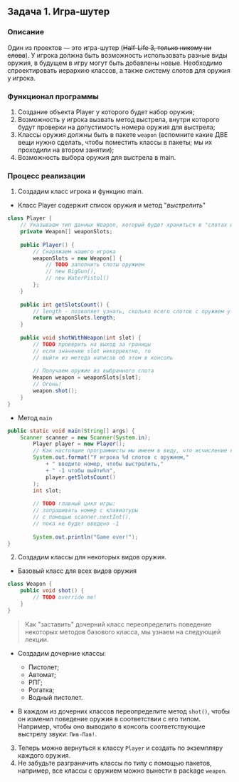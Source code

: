 ## Задача 1. Игра-шутер

### Описание
Один из проектов — это игра-шутер (~~Half-Life 3, только никому ни слова~~).
У игрока должна быть возможность использовать разные виды оружия, в будущем в игру могут быть добавлены новые.
Необходимо спроектировать иерархию классов, а также систему слотов для оружия у игрока.

### Функционал программы
1. Создание объекта Player у которого будет набор оружия;
2. Возможность у игрока вызвать метод выстрела, внутри которого будут проверки на допустимость номера оружия для выстрела;
3. Классы оружия должны быть в пакете `weapon` (вспомните какие ДВЕ вещи нужно сделать, чтобы поместить классы в пакеты; мы их проходили на втором занятии);
4. Возможность выбора оружия для выстрела в main.

### Процесс реализации

1. Создадим класс игрока и функцию main.

* Класс Player содержит список оружия и метод "_выстрелить_"
```java 
class Player {
    // Указываем тип данных Weapon, который будет храниться в "слотах игрока" 
    private Weapon[] weaponSlots;
    
    public Player() {
        // Снаряжаем нашего игрока
        weaponSlots = new Weapon[] {
            // TODO заполнить слоты оружием
            // new BigGun(),
            // new WaterPistol()
        };
    }
    
    public int getSlotsCount() {
        // length - позволяет узнать, сколько всего слотов с оружием у игрока
        return weaponSlots.length;
    }
    
    public void shotWithWeapon(int slot) {
        // TODO проверить на выход за границы
        // если значение slot некорректно, то
        // выйти из метода написав об этом в консоль
        
        // Получаем оружие из выбранного слота
        Weapon weapon = weaponSlots[slot];
        // Огонь!
        weapon.shot();
    }
}
```

* Метод `main`
```java
public static void main(String[] args) {
    Scanner scanner = new Scanner(System.in);
        Player player = new Player();
        // Как настоящие программисты мы имеем в виду, что исчисление начинается с 0
        System.out.format("У игрока %d слотов с оружием,"
            + " введите номер, чтобы выстрелить,"
            + " -1 чтобы выйти%n", 
            player.getSlotsCount()
        );
        int slot;
        
        // TODO главный цикл игры: 
        // запрашивать номер с клавиатуры 
        // с помощью scanner.nextInt(),
        // пока не будет введено -1
        
        System.out.println("Game over!");
}
```

2. Создадим классы для некоторых видов оружия.
* Базовый класс для всех видов оружия
```java
class Weapon {
    public void shot() {
        // TODO override me!
    }
}
```

> Как "заставить" дочерний класс переопределить поведение некоторых методов базового класса, мы узнаем на следующей лекции.

* Создадим дочерние классы:
    * Пистолет;
    * Автомат;
    * РПГ;
    * Рогатка;
    * Водный пистолет.

* В каждом из дочерних классов переопределите метод `shot()`, чтобы он изменил поведение оружия в соответствии с его типом. Например, чтобы оно выводило в консоль соответствующие выстрелу звуки: `Пив-Пав!`.

3. Теперь можно вернуться к классу `Player` и создать по экземпляру каждого оружия.
4. Не забудьте разграничить классы по типу с помощью пакетов, например, все классы с оружием можно вынести в package `weapon`.
